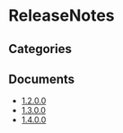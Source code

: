 # ReleaseNotes

## Categories


## Documents
- [1.2.0.0](1.2.0.0.md)
- [1.3.0.0](1.3.0.0.md)
- [1.4.0.0](1.4.0.0.md)